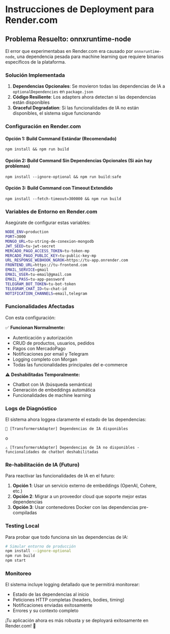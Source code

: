 # Instrucciones de Deployment para Render.com

## Problema Resuelto: onnxruntime-node

El error que experimentabas en Render.com era causado por `onnxruntime-node`, una dependencia pesada para machine learning que requiere binarios específicos de la plataforma.

### Solución Implementada

1. **Dependencias Opcionales**: Se movieron todas las dependencias de IA a `optionalDependencies` en `package.json`
2. **Código Resiliente**: Los adapters ahora detectan si las dependencias están disponibles
3. **Graceful Degradation**: Si las funcionalidades de IA no están disponibles, el sistema sigue funcionando

### Configuración en Render.com

#### Opción 1: Build Command Estándar (Recomendado)
```
npm install && npm run build
```

#### Opción 2: Build Command Sin Dependencias Opcionales (Si aún hay problemas)
```
npm install --ignore-optional && npm run build:safe
```

#### Opción 3: Build Command con Timeout Extendido
```
npm install --fetch-timeout=300000 && npm run build
```

### Variables de Entorno en Render.com

Asegúrate de configurar estas variables:

```bash
NODE_ENV=production
PORT=3000
MONGO_URL=tu-string-de-conexion-mongodb
JWT_SEED=tu-jwt-secret
MERCADO_PAGO_ACCESS_TOKEN=tu-token-mp
MERCADO_PAGO_PUBLIC_KEY=tu-public-key-mp
URL_RESPONSE_WEBHOOK_NGROK=https://tu-app.onrender.com
FRONTEND_URL=https://tu-frontend.com
EMAIL_SERVICE=gmail
EMAIL_USER=tu-email@gmail.com
EMAIL_PASS=tu-app-password
TELEGRAM_BOT_TOKEN=tu-bot-token
TELEGRAM_CHAT_ID=tu-chat-id
NOTIFICATION_CHANNELS=email,telegram
```

### Funcionalidades Afectadas

Con esta configuración:

✅ **Funcionan Normalmente:**
- Autenticación y autorización
- CRUD de productos, usuarios, pedidos
- Pagos con MercadoPago
- Notificaciones por email y Telegram
- Logging completo con Morgan
- Todas las funcionalidades principales del e-commerce

⚠️ **Deshabilitadas Temporalmente:**
- Chatbot con IA (búsqueda semántica)
- Generación de embeddings automática
- Funcionalidades de machine learning

### Logs de Diagnóstico

El sistema ahora loggea claramente el estado de las dependencias:

```
🤖 [TransformersAdapter] Dependencias de IA disponibles
```
o
```
⚠️ [TransformersAdapter] Dependencias de IA no disponibles - funcionalidades de chatbot deshabilitadas
```

### Re-habilitación de IA (Futuro)

Para reactivar las funcionalidades de IA en el futuro:

1. **Opción 1**: Usar un servicio externo de embeddings (OpenAI, Cohere, etc.)
2. **Opción 2**: Migrar a un proveedor cloud que soporte mejor estas dependencias
3. **Opción 3**: Usar contenedores Docker con las dependencias pre-compiladas

### Testing Local

Para probar que todo funciona sin las dependencias de IA:

```bash
# Simular entorno de producción
npm install --ignore-optional
npm run build
npm start
```

### Monitoreo

El sistema incluye logging detallado que te permitirá monitorear:
- Estado de las dependencias al inicio
- Peticiones HTTP completas (headers, bodies, timing)
- Notificaciones enviadas exitosamente
- Errores y su contexto completo

¡Tu aplicación ahora es más robusta y se deployará exitosamente en Render.com! 🚀
